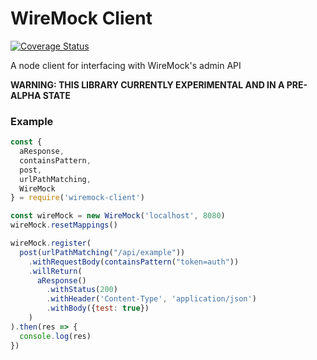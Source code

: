 # WireMock Client

[![Coverage Status](https://coveralls.io/repos/github/alexmbrown/wiremock-client/badge.svg)](https://coveralls.io/github/alexmbrown/wiremock-client)

A node client for interfacing with WireMock's admin API

**WARNING: THIS LIBRARY CURRENTLY EXPERIMENTAL AND IN A PRE-ALPHA STATE**

### Example
```javascript
const {
  aResponse,
  containsPattern,
  post,
  urlPathMatching,
  WireMock
} = require('wiremock-client')

const wireMock = new WireMock('localhost', 8080)
wireMock.resetMappings()

wireMock.register(
  post(urlPathMatching("/api/example"))
    .withRequestBody(containsPattern("token=auth"))
    .willReturn(
      aResponse()
        .withStatus(200)
        .withHeader('Content-Type', 'application/json')
        .withBody({test: true})
    )
).then(res => {
  console.log(res)
})

```
